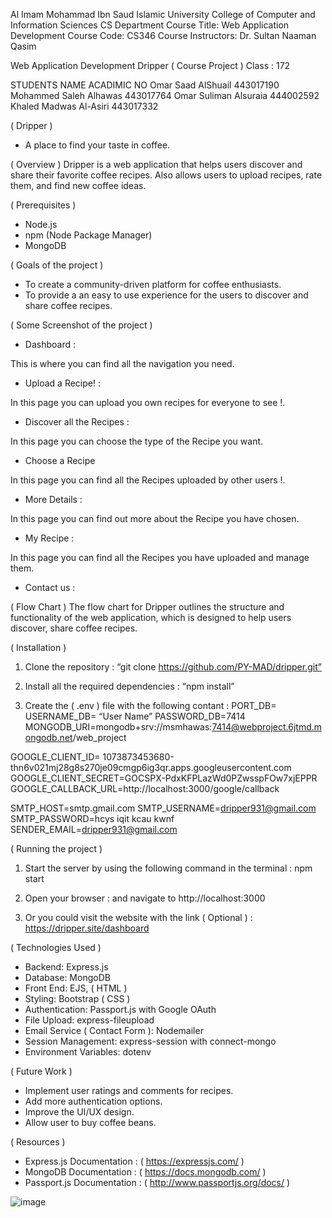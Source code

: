  

  
Al Imam Mohammad Ibn Saud Islamic University
    College of Computer and Information Sciences
CS Department Course Title:	Web Application Development
Course Code:	CS346
Course Instructors:	Dr. Sultan Naaman Qasim



Web Application Development
Dripper ( Course Project )
Class : 172

STUDENTS NAME	ACADIMIC NO
Omar Saad AlShuail	443017190
Mohammed Saleh Alhawas	443017764
Omar Suliman Alsuraia	444002592
Khaled Madwas Al-Asiri	443017332





( Dripper )

- A place to find your taste in coffee.

( Overview )
Dripper is a web application that helps users discover and share their favorite coffee recipes. Also allows users to upload recipes, rate them, and find new coffee ideas.

( Prerequisites )

- Node.js
- npm (Node Package Manager)
- MongoDB

( Goals of the project )
- To create a community-driven platform for coffee enthusiasts.
- To provide a an easy to use experience for the users to discover and share coffee recipes.








( Some Screenshot of the project ) 
- Dashboard : 
 
This is where you can find all the navigation you need.
- Upload a Recipe! : 
 
In this page you can upload you own recipes for everyone to see !.




- Discover all the Recipes : 
 
In this page you can choose the type of the Recipe you want.
- Choose a Recipe 
 
In this page you can find all the Recipes uploaded by other users !.


- More Details : 
 
In this page you can find out more about the Recipe you have chosen.
- My Recipe :
 
In this page you can find all the Recipes you have uploaded and manage them.

- Contact us :
 


( Flow Chart )
The flow chart for Dripper outlines the structure and functionality of the web application, which is designed to help users discover, share coffee recipes.
 
( Installation )

1. Clone the repository :
   “git clone https://github.com/PY-MAD/dripper.git”

2. Install all the required dependencies : 
   “npm install”

3. Create the ( .env ) file with the following contant :
PORT_DB=
USERNAME_DB=  “User Name”
PASSWORD_DB=7414
MONGODB_URI=mongodb+srv://msmhawas:7414@webproject.6jtmd.mongodb.net/web_project

GOOGLE_CLIENT_ID=
1073873453680-thn6v021mj28g8s270je09cmgp6ig3qr.apps.googleusercontent.com
GOOGLE_CLIENT_SECRET=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
GOOGLE_CALLBACK_URL=http://localhost:3000/google/callback

SMTP_HOST=smtp.gmail.com
SMTP_USERNAME=dripper931@gmail.com
SMTP_PASSWORD=hcys iqit kcau kwnf
SENDER_EMAIL=dripper931@gmail.com



( Running the project )

1. Start the server by using the following command in the terminal :
	npm start

2. Open your browser :
	 and navigate to http://localhost:3000

3. Or you could visit the website with the link ( Optional ) :
   https://dripper.site/dashboard

( Technologies Used )

- Backend: Express.js
- Database: MongoDB
- Front End: EJS, ( HTML )
- Styling: Bootstrap ( CSS )
- Authentication: Passport.js with Google OAuth
- File Upload: express-fileupload
- Email Service ( Contact Form ): Nodemailer
- Session Management: express-session with connect-mongo
- Environment Variables: dotenv







( Future Work )

- Implement user ratings and comments for recipes.
- Add more authentication options.
- Improve the UI/UX design.
- Allow user to buy coffee beans.

( Resources ) 

- Express.js Documentation : ( https://expressjs.com/ )
- MongoDB Documentation : ( https://docs.mongodb.com/ )
- Passport.js Documentation : ( http://www.passportjs.org/docs/ )







![image](https://github.com/user-attachments/assets/7e4a0ffb-64f0-4b41-ac6c-f9b9fdf9bb03)
